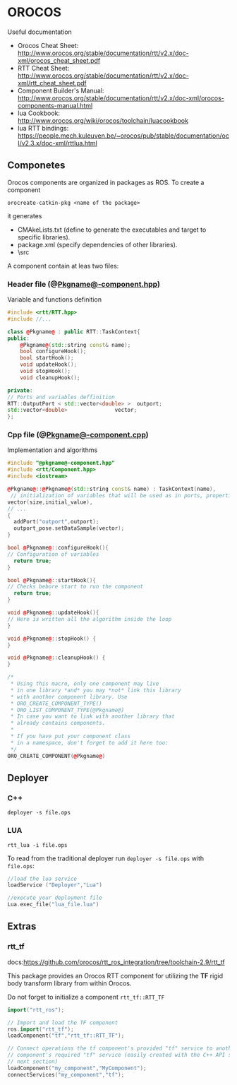 # OROCOS

Useful documentation

- Orocos Cheat Sheet: <http://www.orocos.org/stable/documentation/rtt/v2.x/doc-xml/orocos_cheat_sheet.pdf>
- RTT Cheat Sheet: <http://www.orocos.org/stable/documentation/rtt/v2.x/doc-xml/rtt_cheat_sheet.pdf>
- Component Builder's Manual: <http://www.orocos.org/stable/documentation/rtt/v2.x/doc-xml/orocos-components-manual.html>
- lua Cookbook: <http://www.orocos.org/wiki/orocos/toolchain/luacookbook>
- lua RTT bindings: <https://people.mech.kuleuven.be/~orocos/pub/stable/documentation/ocl/v2.3.x/doc-xml/rttlua.html>

## Componetes

Orocos components are organized in packages as ROS. To create a component

```
orocreate-catkin-pkg <name of the package>
```
it generates
- CMAkeLists.txt (define to generate the executables and target to specific libraries).
- package.xml (specify dependencies of other libraries).
- \src

A component contain at leas two files:

### Header file (@Pkgname@-component.hpp)
Variable and functions definition

```c++
#include <rtt/RTT.hpp>
#include //...

class @Pkgname@ : public RTT::TaskContext{
public:
    @Pkgname@(std::string const& name);
    bool configureHook();
    bool startHook();
    void updateHook();
    void stopHook();
    void cleanupHook();

private:
// Ports and variables deffinition
RTT::OutputPort < std::vector<double> >  outport;
std::vector<double>               vector;
};

```
### Cpp file (@Pkgname@-component.cpp)
Implementation and algorithms

```c++
#include "@pkgname@-component.hpp"
#include <rtt/Component.hpp>
#include <iostream>

@Pkgname@::@Pkgname@(std::string const& name) : TaskContext(name),
 // initialization of variables that will be used as in ports, properties services, among others.
vector(size,initial_value),
// ...
{
  addPort("outport",outport);
  outport_pose.setDataSample(vector);
}

bool @Pkgname@::configureHook(){
// Configuration of variables
  return true;
}

bool @Pkgname@::startHook(){
// Checks bebore start to run the component
  return true;
}

void @Pkgname@::updateHook(){
// Here is written all the algorithm inside the loop
}

void @Pkgname@::stopHook() {
}

void @Pkgname@::cleanupHook() {
}

/*
 * Using this macro, only one component may live
 * in one library *and* you may *not* link this library
 * with another component library. Use
 * ORO_CREATE_COMPONENT_TYPE()
 * ORO_LIST_COMPONENT_TYPE(@Pkgname@)
 * In case you want to link with another library that
 * already contains components.
 *
 * If you have put your component class
 * in a namespace, don't forget to add it here too:
 */
ORO_CREATE_COMPONENT(@Pkgname@)
```

## Deployer

### C++
`deployer -s file.ops`


### LUA
`rtt_lua -i file.ops`

To read from the traditional deployer run `deployer -s file.ops` with `file.ops`:

```c++
//load the lua service
loadService ("Deployer","Lua")

//execute your deployment file
Lua.exec_file("lua_file.lua")
```


## Extras
### rtt_tf
docs:<https://github.com/orocos/rtt_ros_integration/tree/toolchain-2.9/rtt_tf>

This package provides an Orocos RTT component for utilizing the **TF** rigid body transform library from within Orocos.

Do not forget to initialize a component `rtt_tf::RTT_TF`

```c++
import("rtt_ros");

// Import and load the TF component
ros.import("rtt_tf");
loadComponent("tf","rtt_tf::RTT_TF");

// Connect operations the tf component's provided "tf" service to another
// component's required "tf" service (easily created with the C++ API shown in the
// next section)
loadComponent("my_component","MyComponent");
connectServices("my_component","tf");
```

